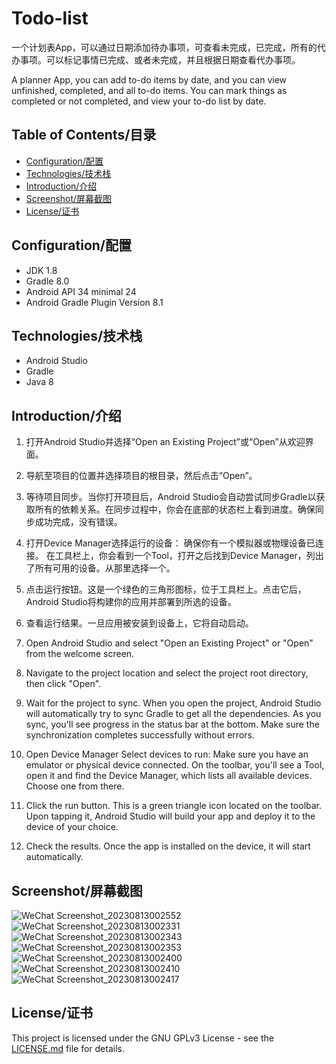 # Todo-list
一个计划表App，可以通过日期添加待办事项，可查看未完成，已完成，所有的代办事项。可以标记事情已完成、或者未完成，并且根据日期查看代办事项。 

A planner App, you can add to-do items by date, and you can view unfinished, completed, and all to-do items. You can mark things as completed or not completed, and view your to-do list by date.

## Table of Contents/目录
- [Configuration/配置](#configuration/配置)
- [Technologies/技术栈](#technologies/技术栈)
- [Introduction/介绍](#introduction/介绍)
- [Screenshot/屏幕截图](#screenshot/屏幕截图)
- [License/证书](#license/证书)

## Configuration/配置
- JDK 1.8 
- Gradle 8.0 
- Android API 34 minimal 24 
- Android Gradle Plugin Version 8.1 

## Technologies/技术栈
- Android Studio
- Gradle
- Java 8

## Introduction/介绍
1. 打开Android Studio并选择“Open an Existing Project”或“Open”从欢迎界面。 
2. 导航至项目的位置并选择项目的根目录，然后点击“Open”。 
3. 等待项目同步。当你打开项目后，Android Studio会自动尝试同步Gradle以获取所有的依赖关系。在同步过程中，你会在底部的状态栏上看到进度。确保同步成功完成，没有错误。 
4. 打开Device Manager选择运行的设备： 确保你有一个模拟器或物理设备已连接。 在工具栏上，你会看到一个Tool，打开之后找到Device Manager，列出了所有可用的设备。从那里选择一个。 
5. 点击运行按钮。这是一个绿色的三角形图标，位于工具栏上。点击它后，Android Studio将构建你的应用并部署到所选的设备。 
6. 查看运行结果。一旦应用被安装到设备上，它将自动启动。
   
1. Open Android Studio and select "Open an Existing Project" or "Open" from the welcome screen. 
2. Navigate to the project location and select the project root directory, then click "Open". 
3. Wait for the project to sync. When you open the project, Android Studio will automatically try to sync Gradle to get all the dependencies. As you sync, you'll see progress in the status bar at the bottom. Make sure the synchronization completes successfully without errors.
4. Open Device Manager Select devices to run: Make sure you have an emulator or physical device connected. On the toolbar, you'll see a Tool, open it and find the Device Manager, which lists all available devices. Choose one from there.
5. Click the run button. This is a green triangle icon located on the toolbar. Upon tapping it, Android Studio will build your app and deploy it to the device of your choice.
6. Check the results. Once the app is installed on the device, it will start automatically.

## Screenshot/屏幕截图
![WeChat Screenshot_20230813002552](https://github.com/djl-win/To-do-list/assets/75836965/d7498b6e-b989-4e7e-819c-1778d74eac11)
![WeChat Screenshot_20230813002331](https://github.com/djl-win/To-do-list/assets/75836965/97d1d56a-feac-4b02-b316-22a969038597)
![WeChat Screenshot_20230813002343](https://github.com/djl-win/To-do-list/assets/75836965/2a360b3d-7a72-4c64-8670-fd67ef6df1cc)
![WeChat Screenshot_20230813002353](https://github.com/djl-win/To-do-list/assets/75836965/6687eca2-2c40-4574-b4d6-eb154f4b35bc)
![WeChat Screenshot_20230813002400](https://github.com/djl-win/To-do-list/assets/75836965/9fddc7ee-7e05-46bc-a02d-2f0e89bde4ed)
![WeChat Screenshot_20230813002410](https://github.com/djl-win/To-do-list/assets/75836965/cec725c9-b55b-43eb-a644-3f559fa1d9d1)
![WeChat Screenshot_20230813002417](https://github.com/djl-win/To-do-list/assets/75836965/ef439b5b-1bc7-449d-bc49-8d81006d8b0b)

## License/证书

This project is licensed under the GNU GPLv3 License - see the [LICENSE.md](https://github.com/djl-win/To-do-list/blob/master/LICENSE) file for details.
